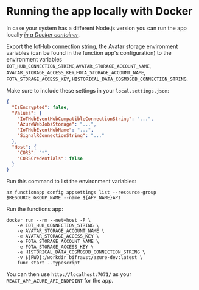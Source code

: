 # Running the app locally with Docker

In case your system has a different Node.js version you can run the app locally
[_in a Docker container_](https://hub.docker.com/r/bifravst/azure-dev).

Export the IotHub connection string, the Avatar storage environment variables
(can be found in the function app's configuration) to the environment variables
`IOT_HUB_CONNECTION_STRING`,`AVATAR_STORAGE_ACCOUNT_NAME`,
`AVATAR_STORAGE_ACCESS_KEY`,`FOTA_STORAGE_ACCOUNT_NAME`,
`FOTA_STORAGE_ACCESS_KEY`, `HISTORICAL_DATA_COSMOSDB_CONNECTION_STRING`.

Make sure to include these settings in your `local.settings.json`:

```json
{
  "IsEncrypted": false,
  "Values": {
    "IoTHubEventHubCompatibleConnectionString": "...",
    "AzureWebJobsStorage": "...",
    "IoTHubEventHubName": "...",
    "SignalRConnectionString": "..."
  },
  "Host": {
    "CORS": "*",
    "CORSCredentials": false
  }
}
```

Run this command to list the environment variables:

    az functionapp config appsettings list --resource-group $RESOURCE_GROUP_NAME --name ${APP_NAME}API

Run the functions app:

    docker run --rm --net=host -P \
        -e IOT_HUB_CONNECTION_STRING \
        -e AVATAR_STORAGE_ACCOUNT_NAME \
        -e AVATAR_STORAGE_ACCESS_KEY \
        -e FOTA_STORAGE_ACCOUNT_NAME \
        -e FOTA_STORAGE_ACCESS_KEY \
        -e HISTORICAL_DATA_COSMOSDB_CONNECTION_STRING \
        -v ${PWD}:/workdir bifravst/azure-dev:latest \
        func start --typescript

You can then use `http://localhost:7071/` as your `REACT_APP_AZURE_API_ENDPOINT`
for the app.
